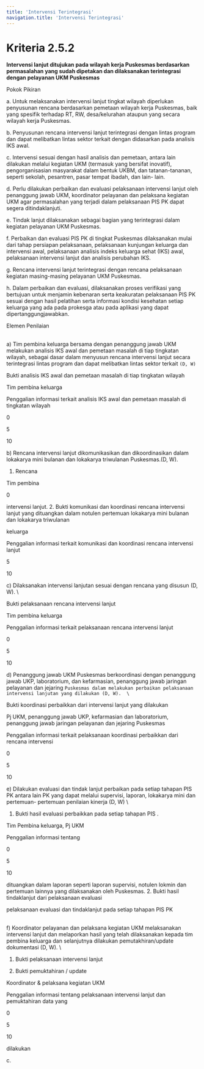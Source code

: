 ```yaml
---
title: 'Intervensi Terintegrasi'
navigation.title: 'Intervensi Terintegrasi'
---
```


# Kriteria 2.5.2 
**Intervensi lanjut ditujukan pada wilayah kerja Puskesmas berdasarkan permasalahan yang sudah dipetakan dan dilaksanakan terintegrasi dengan pelayanan UKM Puskesmas** 



Pokok Pikiran 

a. Untuk melaksanakan intervensi lanjut tingkat wilayah diperlukan penyusunan rencana berdasarkan pemetaan wilayah kerja Puskesmas, baik yang spesifik terhadap RT, RW, desa/kelurahan ataupun yang  secara wilayah kerja Puskesmas. 

b. Penyusunan rencana intervensi lanjut terintegrasi dengan lintas program dan dapat melibatkan lintas sektor terkait dengan didasarkan pada analisis IKS awal. 

c. Intervensi sesuai dengan hasil analisis dan pemetaan, antara lain dilakukan melalui kegiatan UKM (termasuk yang bersifat inovatif), pengorganisasian masyarakat dalam bentuk UKBM, dan tatanan-tananan, seperti sekolah, pesantren, pasar tempat ibadah, dan  lain- lain. 

d. Perlu dilakukan perbaikan dan evaluasi pelaksanaan intervensi lanjut oleh penanggung jawab UKM, koordinator pelayanan dan pelaksana kegiatan UKM agar permasalahan yang terjadi dalam  pelaksanaan PIS PK dapat segera ditindaklanjuti. 

e. Tindak lanjut dilaksanakan sebagai bagian yang terintegrasi dalam kegiatan pelayanan UKM Puskesmas. 

f. Perbaikan dan evaluasi PIS PK di tingkat Puskesmas dilaksanakan mulai dari tahap persiapan pelaksanaan, pelaksanaan kunjungan keluarga dan intervensi awal, pelaksanaan analisis indeks keluarga sehat (IKS) awal, pelaksanaan intervensi lanjut dan analisis perubahan IKS. 

g. Rencana intervensi lanjut terintegrasi dengan rencana pelaksanaan kegiatan masing-masing pelayanan UKM Puskesmas. 

h. Dalam perbaikan dan evaluasi, dilaksanakan proses verifikasi yang bertujuan untuk menjamin kebenaran serta keakuratan pelaksanaan PIS PK sesuai dengan hasil pelatihan serta informasi kondisi kesehatan  setiap keluarga yang ada pada prokesga atau pada aplikasi yang dapat dipertanggungjawabkan. 
 	 




Elemen Penilaian 




   \
a) Tim pembina keluarga bersama dengan penanggung jawab UKM melakukan analisis IKS awal dan pemetaan masalah di tiap tingkatan wilayah, sebagai dasar dalam menyusun rencana intervensi lanjut secara terintegrasi lintas program dan dapat melibatkan lintas sektor terkait `(D, W)`



Bukti analisis IKS awal dan pemetaan masalah di tiap tingkatan wilayah 
 
Tim pembina keluarga 


Penggalian informasi terkait analisis IKS awal dan pemetaan masalah di tingkatan wilayah 
 
0 


5 


10 




 b) Rencana intervensi lanjut dikomunikasikan dan dikoordinasikan dalam lokakarya mini bulanan dan lokakarya triwulanan Puskesmas.(D, W).



1. Rencana 
 
Tim pembina 
 
0 
 

 
intervensi lanjut. 
2. Bukti komunikasi dan koordinasi rencana intervensi lanjut yang dituangkan dalam notulen pertemuan lokakarya mini bulanan dan lokakarya triwulanan 
 
keluarga 


Penggalian informasi terkait komunikasi dan koordinasi rencana intervensi lanjut 
 
 
5 


10 




 c) Dilaksanakan intervensi lanjutan sesuai dengan rencana yang disusun (D, W).  \




 
Bukti pelaksanaan rencana intervensi lanjut 
 
Tim pembina keluarga 


Penggalian informasi terkait pelaksanaan rencana intervensi lanjut 
 
0 


5 


10 




 d) Penanggung jawab UKM Puskesmas berkoordinasi dengan penanggung jawab UKP, laboratorium, dan kefarmasian, penanggung jawab jaringan pelayanan dan jejaring `Puskesmas dalam melakukan perbaikan pelaksanaan intervensi lanjutan yang dilakukan (D, W).  \
 `




Bukti koordinasi perbaikkan dari intervensi lanjut yang dilakukan 
 
Pj UKM, penanggung jawab UKP, kefarmasian dan laboratorium, penanggung jawab jaringan pelayanan dan jejaring 
Puskesmas 


Penggalian informasi terkait pelaksanaan koordinasi perbaikkan dari rencana intervensi 
 
0 


5 


10 




 e) Dilakukan evaluasi dan tindak lanjut perbaikan pada setiap tahapan PIS PK antara lain PK yang dapat melalui supervisi, laporan, lokakarya mini dan pertemuan- pertemuan penilaian kinerja (D, W) \




 
1. Bukti hasil evaluasi perbaikkan pada setiap tahapan PIS .
 
Tim Pembina keluarga, Pj UKM 


Penggalian informasi tentang 
 
0 


5 


10 

 
dituangkan dalam laporan seperti laporan supervisi, notulen lokmin dan pertemuan lainnya yang dilaksanakan oleh Puskesmas. 
2. Bukti hasil tindaklanjut dari pelaksanaan evaluasi 
 
pelaksanaan evaluasi dan tindaklanjut pada setiap tahapan 
PIS PK 
 
 




  \
f) Koordinator pelayanan dan pelaksana kegiatan UKM melaksanakan intervensi lanjut dan melaporkan hasil yang telah dilaksanakan kepada tim pembina keluarga dan selanjutnya dilakukan pemutakhiran/update dokumentasi (D, W). \
 




1. Bukti pelaksanaan intervensi lanjut 


2. Bukti pemuktahiran / update 
 
Koordinator & pelaksana kegiatan UKM 


Penggalian informasi tentang pelaksanaan intervensi lanjut dan pemuktahiran data yang 
 
0 


5 


10 

 
 
 
dilakukan 
 
 
 	 

c. 





